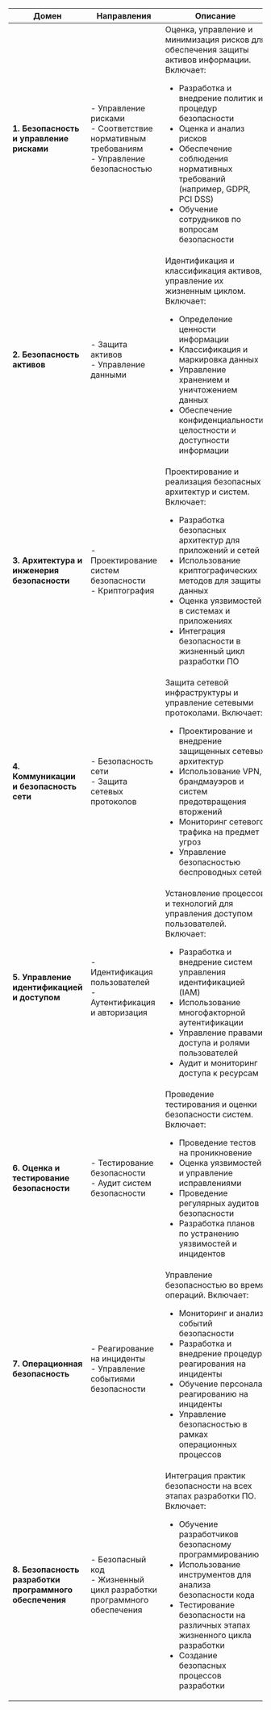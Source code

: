 | **Домен** | **Направления** | **Описание** |
|-|-|-|
| **1. Безопасность и управление рисками** | - Управление рисками<br>- Соответствие нормативным требованиям<br>- Управление безопасностью | Оценка, управление и минимизация рисков для обеспечения защиты активов информации. Включает: <ul><li>Разработка и внедрение политик и процедур безопасности</li><li>Оценка и анализ рисков</li><li>Обеспечение соблюдения нормативных требований (например, GDPR, PCI DSS)</li><li>Обучение сотрудников по вопросам безопасности</li></ul> |
| **2. Безопасность активов** | - Защита активов<br>- Управление данными | Идентификация и классификация активов, управление их жизненным циклом. Включает: <ul><li>Определение ценности информации</li><li>Классификация и маркировка данных</li><li>Управление хранением и уничтожением данных</li><li>Обеспечение конфиденциальности, целостности и доступности информации</li></ul> |
| **3. Архитектура и инженерия безопасности** | - Проектирование систем безопасности<br>- Криптография | Проектирование и реализация безопасных архитектур и систем. Включает: <ul><li>Разработка безопасных архитектур для приложений и сетей</li><li>Использование криптографических методов для защиты данных</li><li>Оценка уязвимостей в системах и приложениях</li><li>Интеграция безопасности в жизненный цикл разработки ПО</li></ul> |
| **4. Коммуникации и безопасность сети** | - Безопасность сети<br>- Защита сетевых протоколов | Защита сетевой инфраструктуры и управление сетевыми протоколами. Включает: <ul><li>Проектирование и внедрение защищенных сетевых архитектур</li><li>Использование VPN, брандмауэров и систем предотвращения вторжений</li><li>Мониторинг сетевого трафика на предмет угроз</li><li>Управление безопасностью беспроводных сетей</li></ul> |
| **5. Управление идентификацией и доступом** | - Идентификация пользователей<br>- Аутентификация и авторизация | Установление процессов и технологий для управления доступом пользователей. Включает: <ul><li>Разработка и внедрение систем управления идентификацией (IAM)</li><li>Использование многофакторной аутентификации</li><li>Управление правами доступа и ролями пользователей</li><li>Аудит и мониторинг доступа к ресурсам</li></ul> |
| **6. Оценка и тестирование безопасности** | - Тестирование безопасности<br>- Аудит систем безопасности | Проведение тестирования и оценки безопасности систем. Включает: <ul><li>Проведение тестов на проникновение</li><li>Оценка уязвимостей и управление исправлениями</li><li>Проведение регулярных аудитов безопасности</li><li>Разработка планов по устранению уязвимостей и инцидентов</li></ul> |
| **7. Операционная безопасность** | - Реагирование на инциденты<br>- Управление событиями безопасности | Управление безопасностью во время операций. Включает: <ul><li>Мониторинг и анализ событий безопасности</li><li>Разработка и внедрение процедур реагирования на инциденты</li><li>Обучение персонала реагированию на инциденты</li><li>Управление безопасностью в рамках операционных процессов</li></ul> |
| **8. Безопасность разработки программного обеспечения** | - Безопасный код<br>- Жизненный цикл разработки программного обеспечения | Интеграция практик безопасности на всех этапах разработки ПО. Включает: <ul><li>Обучение разработчиков безопасному программированию</li><li>Использование инструментов для анализа безопасности кода</li><li>Тестирование безопасности на различных этапах жизненного цикла разработки</li><li>Создание безопасных процессов разработки</li></ul> |
